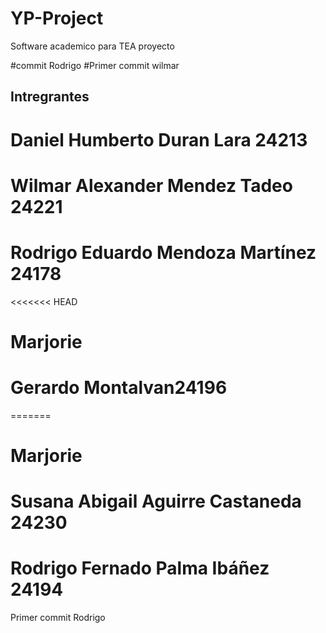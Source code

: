 # YP-Project
Software academico para TEA
proyecto 

#commit Rodrigo
#Primer commit wilmar 
## Intregrantes 
# Daniel Humberto Duran Lara 24213
# Wilmar Alexander Mendez Tadeo 24221
# Rodrigo Eduardo Mendoza Martínez 24178
<<<<<<< HEAD
# Marjorie
# Gerardo Montalvan24196
=======
# Marjorie 
# Susana Abigail Aguirre Castaneda 24230
# Rodrigo Fernado Palma Ibáñez 24194
Primer commit Rodrigo